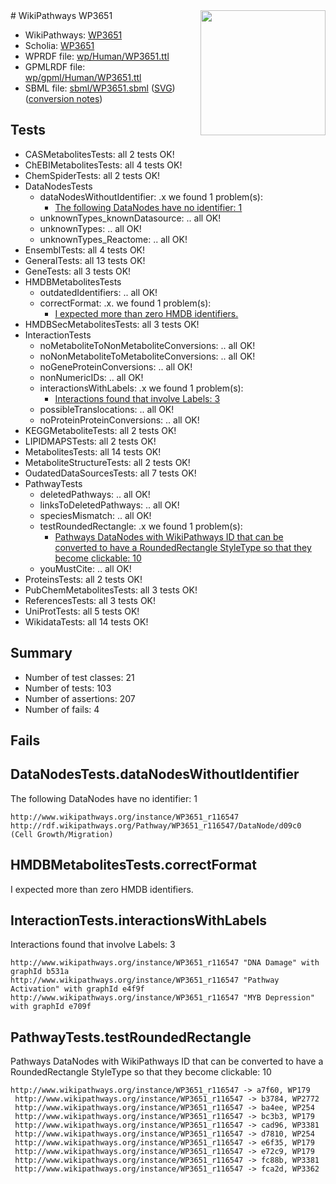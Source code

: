 <img style="float: right; width: 200px" src="../logo.png" />
# WikiPathways WP3651

* WikiPathways: [WP3651](https://identifiers.org/wikipathways:WP3651)
* Scholia: [WP3651](https://scholia.toolforge.org/wikipathways/WP3651)
* WPRDF file: [wp/Human/WP3651.ttl](../wp/Human/WP3651.ttl)
* GPMLRDF file: [wp/gpml/Human/WP3651.ttl](../wp/gpml/Human/WP3651.ttl)
* SBML file: [sbml/WP3651.sbml](../sbml/WP3651.sbml) ([SVG](../sbml/WP3651.svg)) ([conversion notes](../sbml/WP3651.txt))

## Tests
* CASMetabolitesTests: all 2 tests OK!
* ChEBIMetabolitesTests: all 4 tests OK!
* ChemSpiderTests: all 2 tests OK!
* DataNodesTests
    * dataNodesWithoutIdentifier: .x we found 1 problem(s):
        * [The following DataNodes have no identifier: 1](#d2d32fa0)
    * unknownTypes_knownDatasource: .. all OK!
    * unknownTypes: .. all OK!
    * unknownTypes_Reactome: .. all OK!
* EnsemblTests: all 4 tests OK!
* GeneralTests: all 13 tests OK!
* GeneTests: all 3 tests OK!
* HMDBMetabolitesTests
    * outdatedIdentifiers: .. all OK!
    * correctFormat: .x. we found 1 problem(s):
        * [I expected more than zero HMDB identifiers.](#ad154c1e)
* HMDBSecMetabolitesTests: all 3 tests OK!
* InteractionTests
    * noMetaboliteToNonMetaboliteConversions: .. all OK!
    * noNonMetaboliteToMetaboliteConversions: .. all OK!
    * noGeneProteinConversions: .. all OK!
    * nonNumericIDs: .. all OK!
    * interactionsWithLabels: .x we found 1 problem(s):
        * [Interactions found that involve Labels: 3](#630d267a)
    * possibleTranslocations: .. all OK!
    * noProteinProteinConversions: .. all OK!
* KEGGMetaboliteTests: all 2 tests OK!
* LIPIDMAPSTests: all 2 tests OK!
* MetabolitesTests: all 14 tests OK!
* MetaboliteStructureTests: all 2 tests OK!
* OudatedDataSourcesTests: all 7 tests OK!
* PathwayTests
    * deletedPathways: .. all OK!
    * linksToDeletedPathways: .. all OK!
    * speciesMismatch: .. all OK!
    * testRoundedRectangle: .x we found 1 problem(s):
        * [Pathways DataNodes with WikiPathways ID that can be converted to have a RoundedRectangle StyleType so that they become clickable: 10](#579fa5c5)
    * youMustCite: .. all OK!
* ProteinsTests: all 2 tests OK!
* PubChemMetabolitesTests: all 3 tests OK!
* ReferencesTests: all 3 tests OK!
* UniProtTests: all 5 tests OK!
* WikidataTests: all 14 tests OK!


## Summary

* Number of test classes: 21
* Number of tests: 103
* Number of assertions: 207
* Number of fails: 4

## Fails

<a name="d2d32fa0" />

## DataNodesTests.dataNodesWithoutIdentifier

The following DataNodes have no identifier: 1
```
http://www.wikipathways.org/instance/WP3651_r116547 http://rdf.wikipathways.org/Pathway/WP3651_r116547/DataNode/d09c0 (Cell Growth/Migration)
```

<a name="ad154c1e" />

## HMDBMetabolitesTests.correctFormat

I expected more than zero HMDB identifiers.
<a name="630d267a" />

## InteractionTests.interactionsWithLabels

Interactions found that involve Labels: 3
```
http://www.wikipathways.org/instance/WP3651_r116547 "DNA Damage" with graphId b531a
http://www.wikipathways.org/instance/WP3651_r116547 "Pathway Activation" with graphId e4f9f
http://www.wikipathways.org/instance/WP3651_r116547 "MYB Depression" with graphId e709f
```

<a name="579fa5c5" />

## PathwayTests.testRoundedRectangle

Pathways DataNodes with WikiPathways ID that can be converted to have a RoundedRectangle StyleType so that they become clickable: 10
```
http://www.wikipathways.org/instance/WP3651_r116547 -> a7f60, WP179
 http://www.wikipathways.org/instance/WP3651_r116547 -> b3784, WP2772
 http://www.wikipathways.org/instance/WP3651_r116547 -> ba4ee, WP254
 http://www.wikipathways.org/instance/WP3651_r116547 -> bc3b3, WP179
 http://www.wikipathways.org/instance/WP3651_r116547 -> cad96, WP3381
 http://www.wikipathways.org/instance/WP3651_r116547 -> d7810, WP254
 http://www.wikipathways.org/instance/WP3651_r116547 -> e6f35, WP179
 http://www.wikipathways.org/instance/WP3651_r116547 -> e72c9, WP179
 http://www.wikipathways.org/instance/WP3651_r116547 -> fc88b, WP3381
 http://www.wikipathways.org/instance/WP3651_r116547 -> fca2d, WP3362
 ```

